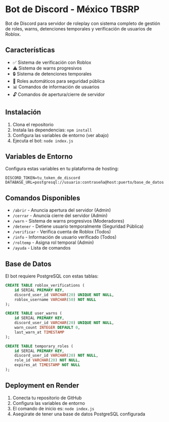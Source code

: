 
# Bot de Discord - México TBSRP

Bot de Discord para servidor de roleplay con sistema completo de gestión de roles, warns, detenciones temporales y verificación de usuarios de Roblox.

## Características

- ✅ Sistema de verificación con Roblox
- ⚠️ Sistema de warns progresivos
- 🔒 Sistema de detenciones temporales
- 👮 Roles automáticos para seguridad pública
- 📊 Comandos de información de usuarios
- 🔓 Comandos de apertura/cierre de servidor

## Instalación

1. Clona el repositorio
2. Instala las dependencias: `npm install`
3. Configura las variables de entorno (ver abajo)
4. Ejecuta el bot: `node index.js`

## Variables de Entorno

Configura estas variables en tu plataforma de hosting:

```
DISCORD_TOKEN=tu_token_de_discord
DATABASE_URL=postgresql://usuario:contraseña@host:puerto/base_de_datos
```

## Comandos Disponibles

- `/abrir` - Anuncia apertura del servidor (Admin)
- `/cerrar` - Anuncia cierre del servidor (Admin)
- `/warn` - Sistema de warns progresivos (Moderadores)
- `/detener` - Detiene usuario temporalmente (Seguridad Pública)
- `/verificar` - Verifica cuenta de Roblox (Todos)
- `/info` - Información de usuario verificado (Todos)
- `/roltemp` - Asigna rol temporal (Admin)
- `/ayuda` - Lista de comandos

## Base de Datos

El bot requiere PostgreSQL con estas tablas:

```sql
CREATE TABLE roblox_verifications (
    id SERIAL PRIMARY KEY,
    discord_user_id VARCHAR(20) UNIQUE NOT NULL,
    roblox_username VARCHAR(50) NOT NULL
);

CREATE TABLE user_warns (
    id SERIAL PRIMARY KEY,
    discord_user_id VARCHAR(20) UNIQUE NOT NULL,
    warn_count INTEGER DEFAULT 0,
    last_warn_at TIMESTAMP
);

CREATE TABLE temporary_roles (
    id SERIAL PRIMARY KEY,
    discord_user_id VARCHAR(20) NOT NULL,
    role_id VARCHAR(20) NOT NULL,
    expires_at TIMESTAMP NOT NULL
);
```

## Deployment en Render

1. Conecta tu repositorio de GitHub
2. Configura las variables de entorno
3. El comando de inicio es: `node index.js`
4. Asegúrate de tener una base de datos PostgreSQL configurada
